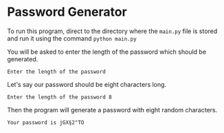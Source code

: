 # Password Generator

To run this program, direct to the directory where the `main.py` file is stored and run it using the command `python main.py`

You will be asked to enter the length of the password which should be generated.

```
Enter the length of the password 
```

Let's say our password should be eight characters long.

```
Enter the length of the password 8
```

Then the program will generate a password with eight random characters.

```
Your password is jGX§2"TO
```